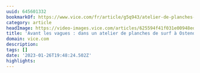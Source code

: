 ```yaml
---
uuid: 645601332
bookmarkOf: https://www.vice.com/fr/article/g5q943/atelier-de-planches-surf-ostende
category: article
headImage: https://video-images.vice.com/articles/625594f41f031e00948ed1c6/lede/1649776758622-dsc07923.jpeg?image-resize-opts=Y3JvcD0xeHc6MC44NDExeGg7MHh3LDAuMTE5eGgmcmVzaXplPTEyMDA6KiZyZXNpemU9MTIwMDoq
title: 'Avant les vagues : dans un atelier de planches de surf à Ostende'
domain: vice.com
description: 
tags: []
date: '2023-01-26T19:48:24.502Z'
highlights: 
---
```




